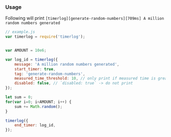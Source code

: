 ### Usage

Following will print `[timerlog][generate-random-numbers][709ms] A million random numbers generated`

```js
// example.js
var timerlog = require('timerlog');


var AMOUNT = 10e6;

var log_id = timerlog({
    message: 'A million random numbers generated',
    start_timer: true,
    tag: 'generate-random-numbers',
    measured_time_threshold: 10, // only print if measured time is greater than 10ms
    disabled: false, // `disabled: true` -> do not print
});

let sum = 0;
for(var i=0; i<AMOUNT; i++) {
    sum += Math.random();
}

timerlog({
    end_timer: log_id,
});
```
